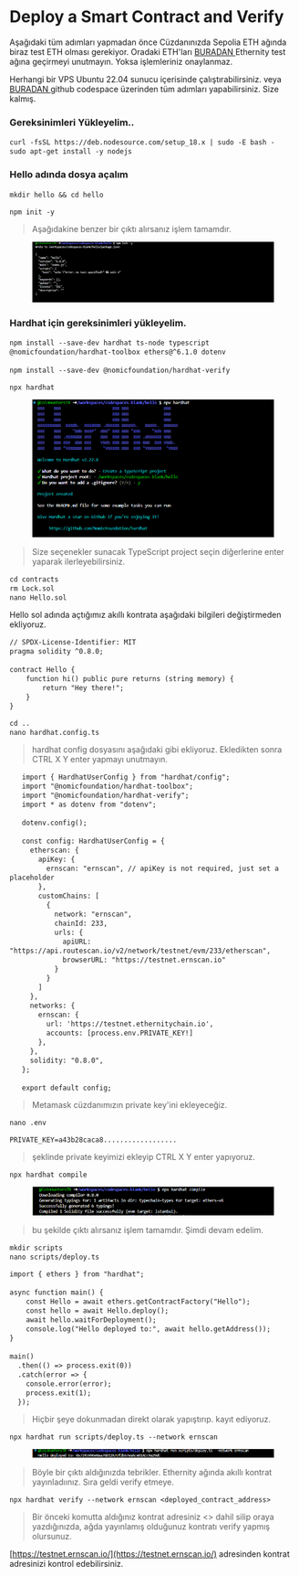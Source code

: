 # Deploy a Smart Contract and Verify

Aşağıdaki tüm adımları yapmadan önce Cüzdanınızda Sepolia ETH ağında biraz test ETH olması gerekiyor. Oradaki ETH'ları [BURADAN ](https://testnetbridge.ethernitychain.io/)Ethernity test ağına geçirmeyi unutmayın. Yoksa işlemleriniz onaylanmaz.&#x20;

Herhangi bir VPS Ubuntu 22.04 sunucu içerisinde çalıştırabilirsiniz. veya [BURADAN ](https://github.com/codespaces)github codespace üzerinden tüm adımları yapabilirsiniz. Size kalmış.

### Gereksinimleri Yükleyelim..

```
curl -fsSL https://deb.nodesource.com/setup_18.x | sudo -E bash -
sudo apt-get install -y nodejs
```

### Hello adında dosya açalım

```
mkdir hello && cd hello
```

```
npm init -y
```

> Aşağıdakine benzer bir çıktı alırsanız işlem tamamdır.&#x20;

<figure><img src="../../.gitbook/assets/Ekran görüntüsü 2024-08-18 012626.png" alt=""><figcaption></figcaption></figure>

### Hardhat için gereksinimleri yükleyelim.

```
npm install --save-dev hardhat ts-node typescript @nomicfoundation/hardhat-toolbox ethers@^6.1.0 dotenv

npm install --save-dev @nomicfoundation/hardhat-verify
```

```
npx hardhat
```

<figure><img src="../../.gitbook/assets/Ekran görüntüsü 2024-08-18 012842.png" alt=""><figcaption></figcaption></figure>

> Size seçenekler sunacak TypeScript project seçin diğerlerine enter yaparak ilerleyebilirsiniz.

```
cd contracts
rm Lock.sol
nano Hello.sol
```

Hello sol adında açtığımız akıllı kontrata aşağıdaki bilgileri değiştirmeden ekliyoruz.&#x20;

```
// SPDX-License-Identifier: MIT
pragma solidity ^0.8.0;

contract Hello {
    function hi() public pure returns (string memory) {
        return "Hey there!";
    }
}
```

```
cd ..
nano hardhat.config.ts
```

> hardhat config dosyasını aşağıdaki gibi ekliyoruz. Ekledikten sonra CTRL X Y enter yapmayı unutmayın.

```
   import { HardhatUserConfig } from "hardhat/config";
   import "@nomicfoundation/hardhat-toolbox";
   import "@nomicfoundation/hardhat-verify";
   import * as dotenv from "dotenv";

   dotenv.config();

   const config: HardhatUserConfig = {
     etherscan: {
       apiKey: {
         ernscan: "ernscan", // apiKey is not required, just set a placeholder
       },
       customChains: [
         {
           network: "ernscan",
           chainId: 233,
           urls: {
             apiURL: "https://api.routescan.io/v2/network/testnet/evm/233/etherscan",
             browserURL: "https://testnet.ernscan.io"
           }
         }
       ]
     },
     networks: {
       ernscan: {
         url: 'https://testnet.ethernitychain.io',
         accounts: [process.env.PRIVATE_KEY!]
       },
     },
     solidity: "0.8.0",
   };

   export default config;
```

> Metamask cüzdanımızın private key'ini ekleyeceğiz.&#x20;

```
nano .env
```

```
PRIVATE_KEY=a43b28caca8..................
```

> şeklinde private keyimizi ekleyip CTRL X Y enter yapıyoruz.

```
npx hardhat compile
```

<figure><img src="../../.gitbook/assets/Ekran görüntüsü 2024-08-18 013314.png" alt=""><figcaption></figcaption></figure>

> bu şekilde çıktı alırsanız işlem tamamdır. Şimdi devam edelim.

```
mkdir scripts
nano scripts/deploy.ts
```

```
import { ethers } from "hardhat";

async function main() {
    const Hello = await ethers.getContractFactory("Hello");
    const hello = await Hello.deploy();
    await hello.waitForDeployment();
    console.log("Hello deployed to:", await hello.getAddress());
}

main()
  .then(() => process.exit(0))
  .catch(error => {
    console.error(error);
    process.exit(1);
  });

```

> Hiçbir şeye dokunmadan direkt olarak yapıştırıp. kayıt ediyoruz.

```
npx hardhat run scripts/deploy.ts --network ernscan
```

<figure><img src="../../.gitbook/assets/Ekran görüntüsü 2024-08-18 013441.png" alt=""><figcaption></figcaption></figure>

> Böyle bir çıktı aldığınızda tebrikler. Ethernity ağında akıllı kontrat yayınladıınız. Sıra geldi verify etmeye.

```
npx hardhat verify --network ernscan <deployed_contract_address>
```

> Bir önceki komutta aldığınız kontrat adresiniz <> dahil silip oraya yazdığınızda, ağda yayınlamış olduğunuz kontratı verify yapmış olursunuz.&#x20;

[https://testnet.ernscan.io/](https://testnet.ernscan.io/) adresinden kontrat adresinizi kontrol edebilirsiniz.&#x20;

